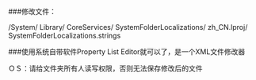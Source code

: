###修改文件：

/System/
Library/
CoreServices/
SystemFolderLocalizations/
zh_CN.lproj/
SystemFolderLocalizations.strings

###使用系统自带软件Property List Editor就可以了，是一个XML文件修改器

ＯＳ：请给文件夹所有人读写权限，否则无法保存修改后的文件
